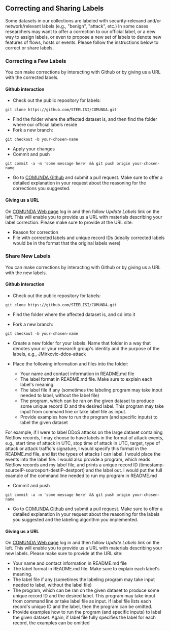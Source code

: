 ## Correcting and Sharing Labels

Some datasets in our collections are labeled with security-relevand and/or
network/relevant labels (e.g., "benign", "attack", etc.) In some cases
researchers may want to offer a correction to our official label, or a new way
to assign labels, or even
to propose a new set of labels to denote new features of flows, hosts or events. Please follow the instructions below to correct or share labels.

### Correcting a Few Labels

You can make corrections by interacting with Github or by giving us a URL with the corrected labels.

#### Github interaction

* Check out the public repository for labels:
```
git clone https://github.com/STEELISI/COMUNDA.git
```
* Find the folder where the affected dataset is, and then find the folder
where our official labels reside
* Fork a new branch:
```
git checkout -b your-chosen-name
```
* Apply your changes
* Commit and push
```
git commit -a -m 'some message here' && git push origin your-chosen-name
```
* Go to [COMUNDA Github](https://github.com/STEELISI/COMUNDA) and submit a pull request. Make
sure to offer a detailed explanation in your request about the reasoning
for the corrections you suggested.

#### Giving us a URL

On [COMUNDA Web page](https://comunda.isi.edu) log in and then follow *Update Labels* link on
the left. This will enable you to provide us a URL with materials describing your label correction.
Please make sure to provide at the URL site:

* Reason for correction
* File with corrected labels and unique record IDs (ideally corrected labels would be in the format that the original labels were)


### Share New Labels

You can make corrections by interacting with Github or by giving us a URL with the new labels.

#### Github interaction

* Check out the public repository for labels:
```
git clone https://github.com/STEELISI/COMUNDA.git
```
* Find the folder where the affected dataset is, and cd into it

* Fork a new branch:
```
git checkout -b your-chosen-name
```

* Create a new folder
for your labels. Name that folder in a way that denotes your or your research
group's identity and the purpose of the labels, e.g., JMirkovic-ddos-attack
* Place the following information and files into the folder:

  * Your name and contact information in README.md file
  * The label format in README.md file. Make sure to explain each label's meaning.
  * The label file if any (sometimes the labeling program may take input needed to label, without the label file)
  * The program, which can be ran on the given dataset to produce some unique record ID and the desired label. This program may take input from command line or take label file as input.
  * Provide examples how to run the program (and specific inputs) to label the given dataset

For example, if I were to label DDoS attacks on the large dataset containing Netflow records, I may choose to have labels in the format of attack events, e.g., start time of attack in UTC, stop time of attack in UTC, target, type of attack or attack traffic's signature, I would specify this format in the README.md file, and list the types of attacks I can label. I would place the events into the label file. I would also provide a program, which reads Netflow records and my label file, and prints a unique record ID (timestamp-sourceIP-sourceport-destIP-destport) and the label out. I would put the full example of the command line needed to run my program in README.md

* Commit and push
```
git commit -a -m 'some message here' && git push origin your-chosen-name
```
* Go to [COMUNDA Github](https://github.com/STEELISI/COMUNDA) and submit a pull request. Make
sure to offer a detailed explanation in your request about the reasoning
for the labels you suggested and the labeling algorithm you implemented.

#### Giving us a URL

On [COMUNDA Web page](https://comunda.isi.edu) log in and then follow *Update Labels* link on
the left. This will enable you to provide us a URL with materials describing your new labels.
Please make sure to provide at the URL site:

  * Your name and contact information in README.md file
  * The label format in README.md file. Make sure to explain each label's meaning.
  * The label file if any (sometimes the labeling program may take input needed to label, without the label file)
  * The program, which can be ran on the given dataset to produce some unique record ID and the desired label. This program may take input from command line or take label file as input. If label file lists each record's unique ID and the label, then the program can be omitted.
  * Provide examples how to run the program (and specific inputs) to label the given dataset. Again, if label file fully specifies the label for each record, the examples can be omitted

